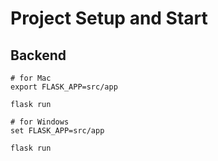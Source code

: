 # Project Setup and Start
## Backend
```
# for Mac
export FLASK_APP=src/app

flask run
```

```
# for Windows
set FLASK_APP=src/app

flask run
```